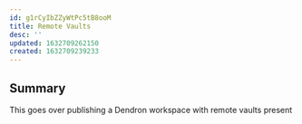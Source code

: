 ```yaml
---
id: g1rCyIbZZyWtPc5tB8ooM
title: Remote Vaults
desc: ''
updated: 1632709262150
created: 1632709239233
---
```


## Summary
This goes over publishing a Dendron workspace with remote vaults present
